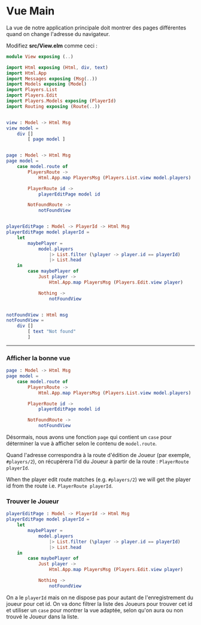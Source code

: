 # Vue Main

La vue de notre application principale doit montrer des pages différentes quand on change l'adresse du navigateur.

Modifiez __src/View.elm__ comme ceci :

```elm
module View exposing (..)

import Html exposing (Html, div, text)
import Html.App
import Messages exposing (Msg(..))
import Models exposing (Model)
import Players.List
import Players.Edit
import Players.Models exposing (PlayerId)
import Routing exposing (Route(..))


view : Model -> Html Msg
view model =
    div []
        [ page model ]


page : Model -> Html Msg
page model =
    case model.route of
        PlayersRoute ->
            Html.App.map PlayersMsg (Players.List.view model.players)

        PlayerRoute id ->
            playerEditPage model id

        NotFoundRoute ->
            notFoundView


playerEditPage : Model -> PlayerId -> Html Msg
playerEditPage model playerId =
    let
        maybePlayer =
            model.players
                |> List.filter (\player -> player.id == playerId)
                |> List.head
    in
        case maybePlayer of
            Just player ->
                Html.App.map PlayersMsg (Players.Edit.view player)

            Nothing ->
                notFoundView


notFoundView : Html msg
notFoundView =
    div []
        [ text "Not found"
        ]
```

---

### Afficher la bonne vue

```elm
page : Model -> Html Msg
page model =
    case model.route of
        PlayersRoute ->
            Html.App.map PlayersMsg (Players.List.view model.players)

        PlayerRoute id ->
            playerEditPage model id

        NotFoundRoute ->
            notFoundView
```

Désormais, nous avons une fonction `page` qui contient un `case` pour déterminer la vue à afficher selon le contenu de `model.route`.

Quand l'adresse correspondra à la route d'édition de Joueur (par exemple, `#players/2`), on récupèrera l'id du Joueur à partir de la route : `PlayerRoute playerId`.

When the player edit route matches (e.g. `#players/2`) we will get the player id from the route i.e. `PlayerRoute playerId`.

### Trouver le Joueur

```elm
playerEditPage : Model -> PlayerId -> Html Msg
playerEditPage model playerId =
    let
        maybePlayer =
            model.players
                |> List.filter (\player -> player.id == playerId)
                |> List.head
    in
        case maybePlayer of
            Just player ->
                Html.App.map PlayersMsg (Players.Edit.view player)

            Nothing ->
                notFoundView
```

On a le `playerId` mais on ne dispose pas pour autant de l'enregistrement du joueur pour cet id. On va donc filtrer la liste des Joueurs pour trouver cet id et utiliser un `case` pour montrer la vue adaptée, selon qu'on aura ou non trouvé le Joueur dans la liste.
